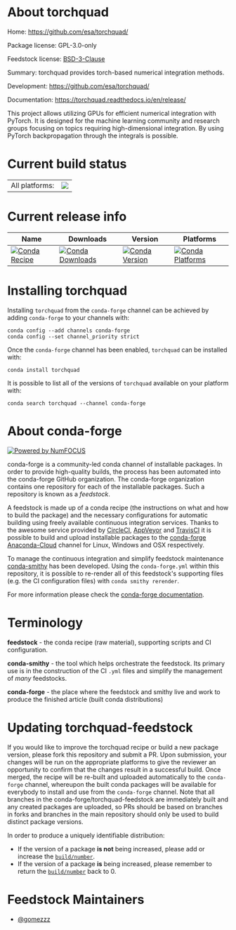 About torchquad
===============

Home: https://github.com/esa/torchquad/

Package license: GPL-3.0-only

Feedstock license: [BSD-3-Clause](https://github.com/conda-forge/torchquad-feedstock/blob/master/LICENSE.txt)

Summary: torchquad provides torch-based numerical integration methods.

Development: https://github.com/esa/torchquad/

Documentation: https://torchquad.readthedocs.io/en/release/

This project allows utilizing GPUs for efficient numerical
integration with PyTorch. It  is designed for the machine learning
community and research groups focusing on topics requiring high-dimensional
integration. By using PyTorch backpropagation through the integrals is possible.


Current build status
====================


<table><tr><td>All platforms:</td>
    <td>
      <a href="https://dev.azure.com/conda-forge/feedstock-builds/_build/latest?definitionId=13037&branchName=master">
        <img src="https://dev.azure.com/conda-forge/feedstock-builds/_apis/build/status/torchquad-feedstock?branchName=master">
      </a>
    </td>
  </tr>
</table>

Current release info
====================

| Name | Downloads | Version | Platforms |
| --- | --- | --- | --- |
| [![Conda Recipe](https://img.shields.io/badge/recipe-torchquad-green.svg)](https://anaconda.org/conda-forge/torchquad) | [![Conda Downloads](https://img.shields.io/conda/dn/conda-forge/torchquad.svg)](https://anaconda.org/conda-forge/torchquad) | [![Conda Version](https://img.shields.io/conda/vn/conda-forge/torchquad.svg)](https://anaconda.org/conda-forge/torchquad) | [![Conda Platforms](https://img.shields.io/conda/pn/conda-forge/torchquad.svg)](https://anaconda.org/conda-forge/torchquad) |

Installing torchquad
====================

Installing `torchquad` from the `conda-forge` channel can be achieved by adding `conda-forge` to your channels with:

```
conda config --add channels conda-forge
conda config --set channel_priority strict
```

Once the `conda-forge` channel has been enabled, `torchquad` can be installed with:

```
conda install torchquad
```

It is possible to list all of the versions of `torchquad` available on your platform with:

```
conda search torchquad --channel conda-forge
```


About conda-forge
=================

[![Powered by NumFOCUS](https://img.shields.io/badge/powered%20by-NumFOCUS-orange.svg?style=flat&colorA=E1523D&colorB=007D8A)](http://numfocus.org)

conda-forge is a community-led conda channel of installable packages.
In order to provide high-quality builds, the process has been automated into the
conda-forge GitHub organization. The conda-forge organization contains one repository
for each of the installable packages. Such a repository is known as a *feedstock*.

A feedstock is made up of a conda recipe (the instructions on what and how to build
the package) and the necessary configurations for automatic building using freely
available continuous integration services. Thanks to the awesome service provided by
[CircleCI](https://circleci.com/), [AppVeyor](https://www.appveyor.com/)
and [TravisCI](https://travis-ci.com/) it is possible to build and upload installable
packages to the [conda-forge](https://anaconda.org/conda-forge)
[Anaconda-Cloud](https://anaconda.org/) channel for Linux, Windows and OSX respectively.

To manage the continuous integration and simplify feedstock maintenance
[conda-smithy](https://github.com/conda-forge/conda-smithy) has been developed.
Using the ``conda-forge.yml`` within this repository, it is possible to re-render all of
this feedstock's supporting files (e.g. the CI configuration files) with ``conda smithy rerender``.

For more information please check the [conda-forge documentation](https://conda-forge.org/docs/).

Terminology
===========

**feedstock** - the conda recipe (raw material), supporting scripts and CI configuration.

**conda-smithy** - the tool which helps orchestrate the feedstock.
                   Its primary use is in the construction of the CI ``.yml`` files
                   and simplify the management of *many* feedstocks.

**conda-forge** - the place where the feedstock and smithy live and work to
                  produce the finished article (built conda distributions)


Updating torchquad-feedstock
============================

If you would like to improve the torchquad recipe or build a new
package version, please fork this repository and submit a PR. Upon submission,
your changes will be run on the appropriate platforms to give the reviewer an
opportunity to confirm that the changes result in a successful build. Once
merged, the recipe will be re-built and uploaded automatically to the
`conda-forge` channel, whereupon the built conda packages will be available for
everybody to install and use from the `conda-forge` channel.
Note that all branches in the conda-forge/torchquad-feedstock are
immediately built and any created packages are uploaded, so PRs should be based
on branches in forks and branches in the main repository should only be used to
build distinct package versions.

In order to produce a uniquely identifiable distribution:
 * If the version of a package **is not** being increased, please add or increase
   the [``build/number``](https://docs.conda.io/projects/conda-build/en/latest/resources/define-metadata.html#build-number-and-string).
 * If the version of a package **is** being increased, please remember to return
   the [``build/number``](https://docs.conda.io/projects/conda-build/en/latest/resources/define-metadata.html#build-number-and-string)
   back to 0.

Feedstock Maintainers
=====================

* [@gomezzz](https://github.com/gomezzz/)

